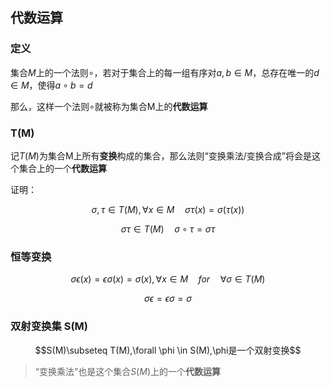 ## 代数运算

### 定义

集合$M$上的一个法则$\circ$，若对于集合上的每一组有序对$a,b\in M$，总存在唯一的$d\in M$，使得$a\circ b=d$

那么，这样一个法则$\circ$就被称为集合M上的**代数运算**

### T(M)

记$T(M)$为集合M上所有**变换**构成的集合，那么法则“变换乘法/变换合成”将会是这个集合上的一个**代数运算**

证明：

$$\sigma,\tau\in T(M),\forall x\in M\quad \sigma\tau(x)=\sigma(\tau(x))$$

$$\sigma\tau\in T(M)\quad \sigma\circ\tau=\sigma\tau$$

### 恒等变换

$$\sigma\epsilon(x)=\epsilon\sigma(x)=\sigma(x),\forall x \in M \quad for \quad \forall \sigma\in T(M)$$

$$\sigma\epsilon=\epsilon\sigma=\sigma$$

### 双射变换集 S(M)

$$S(M)\subseteq T(M),\forall \phi \in S(M),\phi是一个双射变换$$

> “变换乘法”也是这个集合$S(M)$上的一个**代数运算**

###
